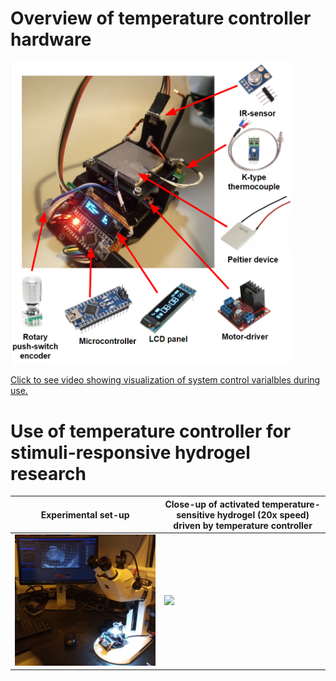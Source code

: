 # Overview of temperature controller hardware
<img src="https://github.com/AlfredWilmot/HydrogelHeater/blob/home_system/media/temp_controller_overview_noDescription.png" width="450"> 

[Click to see video showing visualization of system control varialbles during use.](https://drive.google.com/file/d/1k_EgCX9lhL9ZffbRWtTjD1a9hdL3mkuH/view?usp=sharing)

# Use of temperature controller for stimuli-responsive hydrogel research

| Experimental set-up | Close-up of activated temperature-sensitive hydrogel (20x speed) driven by temperature controller|
---|---
<img src="https://github.com/AlfredWilmot/HydrogelHeater/blob/home_system/media/hydroglel_heater_and_microscope.png" width="600"> | <img src="https://github.com/AlfredWilmot/HydrogelHeater/blob/home_system/media/quick_looping_PNIPAM.gif" width="600">
